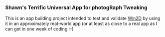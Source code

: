 ### Shawn's Terrific Universal App for photogRaph Tweaking

This is an app building project intended to test and validate
[Win2D](http:/github.com/microsoft/win2d) by using it in an
approximately real-world app (or at least as close to a real
app as I can get in one week of coding :-)
